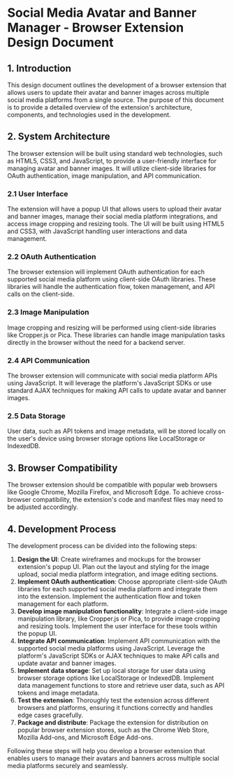 # Social Media Avatar and Banner Manager - Browser Extension Design Document

## 1. Introduction

This design document outlines the development of a browser extension that allows users to update their avatar and banner images across multiple social media platforms from a single source. The purpose of this document is to provide a detailed overview of the extension's architecture, components, and technologies used in the development.

## 2. System Architecture

The browser extension will be built using standard web technologies, such as HTML5, CSS3, and JavaScript, to provide a user-friendly interface for managing avatar and banner images. It will utilize client-side libraries for OAuth authentication, image manipulation, and API communication.

### 2.1 User Interface

The extension will have a popup UI that allows users to upload their avatar and banner images, manage their social media platform integrations, and access image cropping and resizing tools. The UI will be built using HTML5 and CSS3, with JavaScript handling user interactions and data management.

### 2.2 OAuth Authentication

The browser extension will implement OAuth authentication for each supported social media platform using client-side OAuth libraries. These libraries will handle the authentication flow, token management, and API calls on the client-side.

### 2.3 Image Manipulation

Image cropping and resizing will be performed using client-side libraries like Cropper.js or Pica. These libraries can handle image manipulation tasks directly in the browser without the need for a backend server.

### 2.4 API Communication

The browser extension will communicate with social media platform APIs using JavaScript. It will leverage the platform's JavaScript SDKs or use standard AJAX techniques for making API calls to update avatar and banner images.

### 2.5 Data Storage

User data, such as API tokens and image metadata, will be stored locally on the user's device using browser storage options like LocalStorage or IndexedDB.

## 3. Browser Compatibility

The browser extension should be compatible with popular web browsers like Google Chrome, Mozilla Firefox, and Microsoft Edge. To achieve cross-browser compatibility, the extension's code and manifest files may need to be adjusted accordingly.

## 4. Development Process

The development process can be divided into the following steps:

1. **Design the UI**: Create wireframes and mockups for the browser extension's popup UI. Plan out the layout and styling for the image upload, social media platform integration, and image editing sections.
2. **Implement OAuth authentication**: Choose appropriate client-side OAuth libraries for each supported social media platform and integrate them into the extension. Implement the authentication flow and token management for each platform.
3. **Develop image manipulation functionality**: Integrate a client-side image manipulation library, like Cropper.js or Pica, to provide image cropping and resizing tools. Implement the user interface for these tools within the popup UI.
4. **Integrate API communication**: Implement API communication with the supported social media platforms using JavaScript. Leverage the platform's JavaScript SDKs or AJAX techniques to make API calls and update avatar and banner images.
5. **Implement data storage**: Set up local storage for user data using browser storage options like LocalStorage or IndexedDB. Implement data management functions to store and retrieve user data, such as API tokens and image metadata.
6. **Test the extension**: Thoroughly test the extension across different browsers and platforms, ensuring it functions correctly and handles edge cases gracefully.
7. **Package and distribute**: Package the extension for distribution on popular browser extension stores, such as the Chrome Web Store, Mozilla Add-ons, and Microsoft Edge Add-ons.

Following these steps will help you develop a browser extension that enables users to manage their avatars and banners across multiple social media platforms securely and seamlessly.
